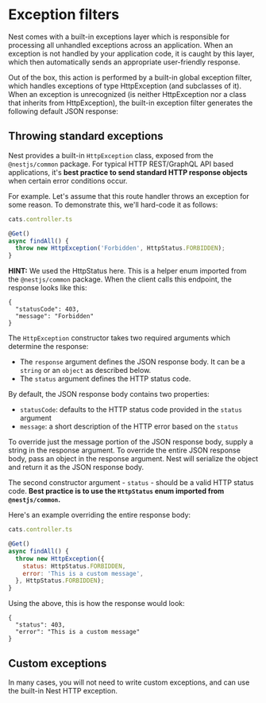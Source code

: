 
# Exception filters

Nest comes with a built-in exceptions layer which is responsible for processing all unhandled exceptions across an application. When an exception is not handled by your application code, it is caught by this layer, which then automatically sends an appropriate user-friendly response.

Out of the box, this action is performed by a built-in global exception filter, which handles exceptions of type HttpException (and subclasses of it). When an exception is unrecognized (is neither HttpException nor a class that inherits from HttpException), the built-in exception filter generates the following default JSON response:

## Throwing standard exceptions

Nest provides a built-in `HttpException` class, exposed from the `@nestjs/common` package.
For typical HTTP REST/GraphQL API based applications, it's **best practice to send standard HTTP response objects** when certain error conditions occur.

For example. Let's assume that this route handler throws an exception for some reason. To demonstrate this, we'll hard-code it as follows:

```js
cats.controller.ts

@Get()
async findAll() {
  throw new HttpException('Forbidden', HttpStatus.FORBIDDEN);
}
```

**HINT:** We used the HttpStatus here. This is a helper enum imported from the `@nestjs/common` package.
When the client calls this endpoint, the response looks like this:

```
{
  "statusCode": 403,
  "message": "Forbidden"
}
```

The `HttpException` constructor takes two required arguments which determine the response:

- The `response` argument defines the JSON response body. It can be a `string` or an `object` as described below.
- The `status` argument defines the HTTP status code.

By default, the JSON response body contains two properties:

- `statusCode`: defaults to the HTTP status code provided in the `status` argument
- `message`: a short description of the HTTP error based on the `status`

To override just the message portion of the JSON response body, supply a string in the response argument.
To override the entire JSON response body, pass an object in the response argument. Nest will serialize the object and return it as the JSON response body.

The second constructor argument - `status` - should be a valid HTTP status code.
**Best practice is to use the `HttpStatus` enum imported from `@nestjs/common`.**

Here's an example overriding the entire response body:

```js
cats.controller.ts

@Get()
async findAll() {
  throw new HttpException({
    status: HttpStatus.FORBIDDEN,
    error: 'This is a custom message',
  }, HttpStatus.FORBIDDEN);
}
```

Using the above, this is how the response would look:

```
{
  "status": 403,
  "error": "This is a custom message"
}
```

## Custom exceptions
In many cases, you will not need to write custom exceptions, and can use the built-in Nest HTTP exception.
